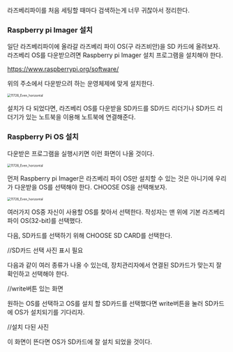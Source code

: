 라즈베리파이를 처음 세팅할 때마다 검색하는게 너무 귀찮아서 정리한다.

### Raspberry pi Imager 설치

일단 라즈베리파이에 올라갈 라즈베리 파이 OS(구 라즈비안)을 SD 카드에 올려보자. 라즈베리 OS를 다운받으려면 Raspberry pi Imager 설치 프로그램을 설치해야 한다.

<https://www.raspberrypi.org/software/>

위의 주소에서 다운받으려 하는 운영체제에 맞게 설치한다.

<img src="https://user-images.githubusercontent.com/68053199/139038738-5faf3800-e37f-4ffa-a4d0-7a64a71c107c.png" alt="11726_Even_horizontal" style="zoom:50%;" />



설치가 다 되었다면, 라즈베리 OS를 다운받을 SD카드를 SD카드 리더기나 SD카드 리더기가 있는 노트북을 이용해 노트북에 연결해준다.

### Raspberry Pi OS 설치

다운받은 프로그램을 실행시키면 이런 화면이 나올 것이다.

<img src="https://user-images.githubusercontent.com/68053199/139038807-e5d4d90f-2f54-4e7e-b4bf-eda7f646eef7.png" alt="11726_Even_horizontal" style="zoom:50%;" />

먼저 Raspberry pi Imager은 라즈베리 파이 OS만 설치할 수 있는 것은 아니기에 우리가 다운받을 OS를 선택해야 한다. CHOOSE OS을 선택해보자.

<img src="https://user-images.githubusercontent.com/68053199/139038423-646d4c3e-6ab9-4b2a-9d90-101df4a3e8e3.png" alt="11726_Even_horizontal" style="zoom:50%;" />

여러가지 OS중 자신이 사용할 OS를 찾아서 선택한다. 작성자는 맨 위에 기본 라즈베리 파이 OS(32-bit)를 선택했다. 

다음, SD카드를 선택하기 위해 CHOOSE SD CARD를 선택한다.

//SD카드 선택 사진 표시 필요

다음과 같이 여러 종류가 나올 수 있는데, 장치관리자에서 연결된 SD카드가 맞는지 잘 확인하고 선택해야 한다.

//write버튼 있는 화면 

원하는 OS를 선택하고 OS를 설치 할 SD카드를 선택했다면 write버튼을 눌러 SD카드에 OS가 설치되기를 기다리자.

//설치 다된 사진

이 화면이 뜬다면 OS가 SD카드에 잘 설치 되었을 것이다.